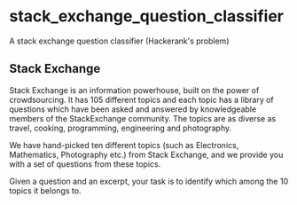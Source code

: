 # stack_exchange_question_classifier
A stack exchange question classifier (Hackerank's problem)

## Stack Exchange
Stack Exchange is an information powerhouse, built on the power of crowdsourcing. It has 105 different topics and each topic has a library of questions which have been asked and answered by knowledgeable members of the StackExchange community. The topics are as diverse as travel, cooking, programming, engineering and photography.

We have hand-picked ten different topics (such as Electronics, Mathematics, Photography etc.) from Stack Exchange, and we provide you with a set of questions from these topics.

Given a question and an excerpt, your task is to identify which among the 10 topics it belongs to.
